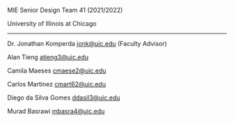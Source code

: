 MIE Senior Design Team 41 (2021/2022)

University of Illinois at Chicago

---
Dr. Jonathan Komperda [jonk@uic.edu](mailto:jonk@uic.edu) (Faculty Advisor)

Alan Tieng [atieng3@uic.edu](mailto:atieng3@uic.edu)

Camila Maeses [cmaese2@uic.edu](mailto:cmaese2@uic.edu)

Carlos Martinez [cmart62@uic.edu](mailto:cmart62@uic.edu)

Diego da Silva Gomes [ddasil3@uic.edu](mailto:ddasil3@uic.edu)

Murad Basrawi [mbasra4@uic.edu](mailto:mbasra4@uic.edu)

